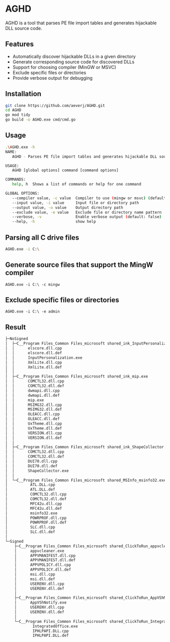 # AGHD

AGHD is a tool that parses PE file import tables and generates hijackable DLL source code.

## Features

- Automatically discover hijackable DLLs in a given directory
- Generate corresponding source code for discovered DLLs
- Support for choosing compiler (MinGW or MSVC)
- Exclude specific files or directories
- Provide verbose output for debugging

## Installation

```sh
git clone https://github.com/aeverj/AGHD.git
cd AGHD
go mod tidy
go build -o AGHD.exe cmd/cmd.go
```
## Usage
```sh
.\AGHD.exe -h
NAME:
   AGHD - Parses PE file import tables and generates hijackable DLL source code

USAGE:
   AGHD [global options] command [command options]

COMMANDS:
   help, h  Shows a list of commands or help for one command

GLOBAL OPTIONS:
   --compiler value, -c value  Compiler to use (mingw or msvc) (default: "msvc")
   --input value, -i value     Input file or directory path
   --output value, -o value    Output directory path
   --exclude value, -e value   Exclude file or directory name pattern
   --verbose, -v               Enable verbose output (default: false)
   --help, -h                  show help

```
## Parsing all C drive files
```sh
AGHD.exe -i C:\
```
## Generate source files that support the MingW compiler
```cgo
AGHD.exe -i C:\ -c mingw
```
## Exclude specific files or directories
```cgo
AGHD.exe -i C:\ -e admin
```
## Result
```sh
├─NoSigned
│  ├─C__Program Files_Common Files_microsoft shared_ink_InputPersonalization.exe
│  │      elscore.dll.cpp
│  │      elscore.dll.def
│  │      InputPersonalization.exe
│  │      XmlLite.dll.cpp
│  │      XmlLite.dll.def
│  │
│  ├─C__Program Files_Common Files_microsoft shared_ink_mip.exe
│  │      COMCTL32.dll.cpp
│  │      COMCTL32.dll.def
│  │      dwmapi.dll.cpp
│  │      dwmapi.dll.def
│  │      mip.exe
│  │      MSIMG32.dll.cpp
│  │      MSIMG32.dll.def
│  │      OLEACC.dll.cpp
│  │      OLEACC.dll.def
│  │      UxTheme.dll.cpp
│  │      UxTheme.dll.def
│  │      VERSION.dll.cpp
│  │      VERSION.dll.def
│  │
│  ├─C__Program Files_Common Files_microsoft shared_ink_ShapeCollector.exe
│  │      COMCTL32.dll.cpp
│  │      COMCTL32.dll.def
│  │      DUI70.dll.cpp
│  │      DUI70.dll.def
│  │      ShapeCollector.exe
│  │
│  └─C__Program Files_Common Files_microsoft shared_MSInfo_msinfo32.exe
│          ATL.DLL.cpp
│          ATL.DLL.def
│          COMCTL32.dll.cpp
│          COMCTL32.dll.def
│          MFC42u.dll.cpp
│          MFC42u.dll.def
│          msinfo32.exe
│          POWRPROF.dll.cpp
│          POWRPROF.dll.def
│          SLC.dll.cpp
│          SLC.dll.def
│
└─Signed
    ├─C__Program Files_Common Files_microsoft shared_ClickToRun_appvcleaner.exe
    │      appvcleaner.exe
    │      APPVMANIFEST.dll.cpp
    │      APPVMANIFEST.dll.def
    │      APPVPOLICY.dll.cpp
    │      APPVPOLICY.dll.def
    │      msi.dll.cpp
    │      msi.dll.def
    │      USERENV.dll.cpp
    │      USERENV.dll.def
    │
    ├─C__Program Files_Common Files_microsoft shared_ClickToRun_AppVShNotify.exe
    │      AppVShNotify.exe
    │      USERENV.dll.cpp
    │      USERENV.dll.def
    │
    └─C__Program Files_Common Files_microsoft shared_ClickToRun_IntegratedOffice.exe
            IntegratedOffice.exe
            IPHLPAPI.DLL.cpp
            IPHLPAPI.DLL.def
```
